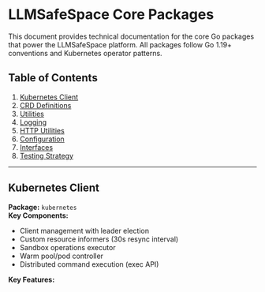 # LLMSafeSpace Core Packages

This document provides technical documentation for the core Go packages that power the LLMSafeSpace platform. All packages follow Go 1.19+ conventions and Kubernetes operator patterns.

## Table of Contents

1. [Kubernetes Client](#kubernetes-client)
2. [CRD Definitions](#crd-definitions)
3. [Utilities](#utilities)
4. [Logging](#logging)
5. [HTTP Utilities](#http-utilities)
6. [Configuration](#configuration)
7. [Interfaces](#interfaces)
8. [Testing Strategy](#testing-strategy)

---

## Kubernetes Client

**Package:** `kubernetes`  
**Key Components:**
- Client management with leader election
- Custom resource informers (30s resync interval)
- Sandbox operations executor
- Warm pool/pod controller
- Distributed command execution (exec API)

**Key Features:**
